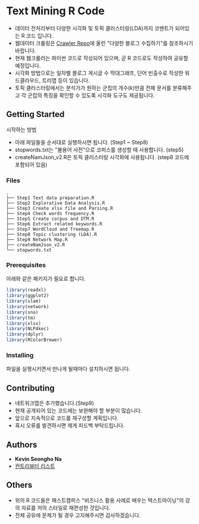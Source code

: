 # Text Mining R Code

- 데이터 전처리부터 다양한 시각화 및 토픽 클러스터링(LDA)까지 코멘트가 되어있는 R 코드 입니다.
- 웹데이터 크롤링은 [Crawler Repo](http://github.com/DrKevin22/Crawler)에 올린 "다양한 블로그 수집하기"를 참조하시기 바랍니다. 
- 현재 웹크롤러는 파이썬 코드로 작성되어 있으며, 곧 R 코드로도 작성하여 공유할 예정입니다. 
- 시각화 방법으로는 일자별 블로그 게시글 수 막대그래프, 단어 빈출수로 작성한 워드클라우드, 트리맵 등이 있습니다. 
- 토픽 클러스터링에서는 분석가가 원하는 군집의 개수(k)만큼 전체 문서를 분류해주고 각 군집의 특징을 확인할 수 있도록 시각화 도구도 제공됩니다.

## Getting Started

시작하는 방법

- 아래 파일들을 순서대로 실행하시면 됩니다. (Step1 ~ Step8)
- stopwords.txt는 "불용어 사전"으로 코퍼스를 생성할 때 사용합니다. (step5)
- createNamJson_v2.R은 토픽 클러스터링 시각화에 사용됩니다. (step8 코드에 포함되어 있음)

### Files

```text
.
├── Step1 Text data preparation.R
├── Step2 Explorative Data Analysis.R
├── Step3 Create xlsx file and Parsing.R
├── Step4 Check words frequency.R
├── Step5 Create corpus and DTM.R
├── Step6 Extract related keywords.R
├── Step7 WordCloud and Treemap.R
├── Step8 Topic clustering (LDA).R
├── Step9 Network Map.R
├── createNamJson_v2.R
└── stopwords.txt
```
### Prerequisites

아래와 같은 패키지가 필요로 합니다.

```R
library(readxl)
library(ggplot2)
library(slam)
library(network)
library(sna)
library(tm)
library(xlsx)
library(NLP4kec)
library(dplyr)
library(RColorBrewer)
```

### Installing

파일을 실행시키면서 만나게 될때마다 설치하시면 됩니다.

## Contributing

- 네트워크맵은 추가했습니다.(Step9)
- 현재 공개되어 있는 코드에는 보완해야 할 부분이 많습니다.
- 앞으로 지속적으로 코드를 재구성할 계획입니다. 
- 혹시 오류를 발견하시면 제게 피드백 부탁드립니다.

## Authors

- **Kevin Seongho Na**
- [컨트리뷰터 리스트](https://github.com/DrKevin22/TextMining/graphs/contributors)

## Others

- 위의 R 코드들은 패스트캠퍼스 "비즈니스 활용 사례로 배우는 텍스트마이닝"의 강의 자료를 저의 스타일로 재편성한 것입니다. 
- 전체 공유에 문제가 될 경우 고지해주시면 감사하겠습니다.
